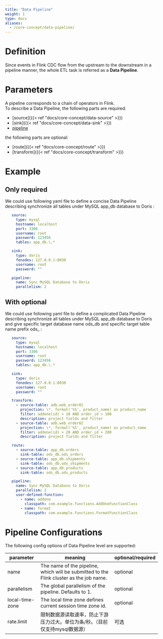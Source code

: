 ```yaml
---
title: "Data Pipeline"
weight: 1
type: docs
aliases:
  - /core-concept/data-pipeline/
---
```

<!--
Licensed to the Apache Software Foundation (ASF) under one
or more contributor license agreements.  See the NOTICE file
distributed with this work for additional information
regarding copyright ownership.  The ASF licenses this file
to you under the Apache License, Version 2.0 (the
"License"); you may not use this file except in compliance
with the License.  You may obtain a copy of the License at

  http://www.apache.org/licenses/LICENSE-2.0

Unless required by applicable law or agreed to in writing,
software distributed under the License is distributed on an
"AS IS" BASIS, WITHOUT WARRANTIES OR CONDITIONS OF ANY
KIND, either express or implied.  See the License for the
specific language governing permissions and limitations
under the License.
-->

# Definition
Since events in Flink CDC flow from the upstream to the downstream in a pipeline manner, the whole ETL task is referred as a **Data Pipeline**.

# Parameters
A pipeline corresponds to a chain of operators in Flink.   
To describe a Data Pipeline, the following parts are required:
- [source]({{< ref "docs/core-concept/data-source" >}})
- [sink]({{< ref "docs/core-concept/data-sink" >}})
- [pipeline](#pipeline-configurations)

the following parts are optional:
- [route]({{< ref "docs/core-concept/route" >}})
- [transform]({{< ref "docs/core-concept/transform" >}})

# Example
## Only required
We could use following yaml file to define a concise Data Pipeline describing synchronize all tables under MySQL app_db database to Doris :

```yaml
   source:
     type: mysql
     hostname: localhost
     port: 3306
     username: root
     password: 123456
     tables: app_db.\.*

   sink:
     type: doris
     fenodes: 127.0.0.1:8030
     username: root
     password: ""

   pipeline:
     name: Sync MySQL Database to Doris
     parallelism: 2
```

## With optional
We could use following yaml file to define a complicated Data Pipeline describing synchronize all tables under MySQL app_db database to Doris and give specific target database name ods_db and specific target table name prefix ods_ :

```yaml
   source:
     type: mysql
     hostname: localhost
     port: 3306
     username: root
     password: 123456
     tables: app_db.\.*

   sink:
     type: doris
     fenodes: 127.0.0.1:8030
     username: root
     password: ""

   transform:
     - source-table: adb.web_order01
       projection: \*, format('%S', product_name) as product_name
       filter: addone(id) > 10 AND order_id > 100
       description: project fields and filter
     - source-table: adb.web_order02
       projection: \*, format('%S', product_name) as product_name
       filter: addone(id) > 20 AND order_id > 200
       description: project fields and filter

   route:
     - source-table: app_db.orders
       sink-table: ods_db.ods_orders
     - source-table: app_db.shipments
       sink-table: ods_db.ods_shipments
     - source-table: app_db.products
       sink-table: ods_db.ods_products

   pipeline:
     name: Sync MySQL Database to Doris
     parallelism: 2
     user-defined-function:
       - name: addone
         classpath: com.example.functions.AddOneFunctionClass
       - name: format
         classpath: com.example.functions.FormatFunctionClass
```

# Pipeline Configurations
The following config options of Data Pipeline level are supported:

| parameter       | meaning                                                                                 | optional/required |
|-----------------|-----------------------------------------------------------------------------------------|-------------------|
| name            | The name of the pipeline, which will be submitted to the Flink cluster as the job name. | optional          |
| parallelism     | The global parallelism of the pipeline. Defaults to 1.                                  | optional          |
| local-time-zone | The local time zone defines current session time zone id.                               | optional          |
| rate.limit      | 限制数据源读取速率，防止下游压力过大。单位为条/秒。（目前仅支持mysql数据源）                         | 可选               |